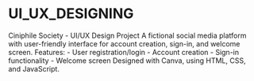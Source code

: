 # UI_UX_DESIGNING
Ciniphile Society - UI/UX Design Project  A fictional social media platform with user-friendly interface for account creation, sign-in, and welcome screen.  Features: - User registration/login - Account creation - Sign-in functionality - Welcome screen  Designed with Canva, using HTML, CSS, and JavaScript.
